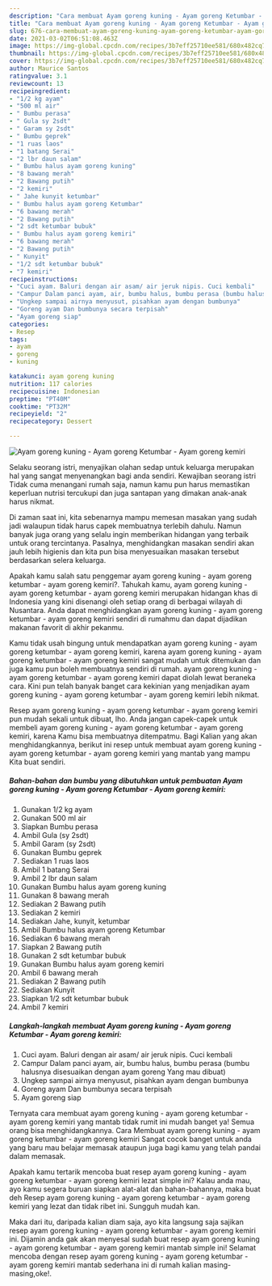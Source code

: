 ```yaml
---
description: "Cara membuat Ayam goreng kuning - Ayam goreng Ketumbar - Ayam goreng kemiri yang nikmat dan Mudah Dibuat"
title: "Cara membuat Ayam goreng kuning - Ayam goreng Ketumbar - Ayam goreng kemiri yang nikmat dan Mudah Dibuat"
slug: 676-cara-membuat-ayam-goreng-kuning-ayam-goreng-ketumbar-ayam-goreng-kemiri-yang-nikmat-dan-mudah-dibuat
date: 2021-03-02T06:51:08.463Z
image: https://img-global.cpcdn.com/recipes/3b7eff25710ee581/680x482cq70/ayam-goreng-kuning-ayam-goreng-ketumbar-ayam-goreng-kemiri-foto-resep-utama.jpg
thumbnail: https://img-global.cpcdn.com/recipes/3b7eff25710ee581/680x482cq70/ayam-goreng-kuning-ayam-goreng-ketumbar-ayam-goreng-kemiri-foto-resep-utama.jpg
cover: https://img-global.cpcdn.com/recipes/3b7eff25710ee581/680x482cq70/ayam-goreng-kuning-ayam-goreng-ketumbar-ayam-goreng-kemiri-foto-resep-utama.jpg
author: Maurice Santos
ratingvalue: 3.1
reviewcount: 13
recipeingredient:
- "1/2 kg ayam"
- "500 ml air"
- " Bumbu perasa"
- " Gula sy 2sdt"
- " Garam sy 2sdt"
- " Bumbu geprek"
- "1 ruas laos"
- "1 batang Serai"
- "2 lbr daun salam"
- " Bumbu halus ayam goreng kuning"
- "8 bawang merah"
- "2 Bawang putih"
- "2 kemiri"
- " Jahe kunyit ketumbar"
- " Bumbu halus ayam goreng Ketumbar"
- "6 bawang merah"
- "2 Bawang putih"
- "2 sdt ketumbar bubuk"
- " Bumbu halus ayam goreng kemiri"
- "6 bawang merah"
- "2 Bawang putih"
- " Kunyit"
- "1/2 sdt ketumbar bubuk"
- "7 kemiri"
recipeinstructions:
- "Cuci ayam. Baluri dengan air asam/ air jeruk nipis. Cuci kembali"
- "Campur Dalam panci ayam, air, bumbu halus, bumbu perasa (bumbu halusnya disesuaikan dengan ayam goreng Yang mau dibuat)"
- "Ungkep sampai airnya menyusut, pisahkan ayam dengan bumbunya"
- "Goreng ayam Dan bumbunya secara terpisah"
- "Ayam goreng siap"
categories:
- Resep
tags:
- ayam
- goreng
- kuning

katakunci: ayam goreng kuning 
nutrition: 117 calories
recipecuisine: Indonesian
preptime: "PT40M"
cooktime: "PT32M"
recipeyield: "2"
recipecategory: Dessert

---
```



![Ayam goreng kuning - Ayam goreng Ketumbar - Ayam goreng kemiri](https://img-global.cpcdn.com/recipes/3b7eff25710ee581/680x482cq70/ayam-goreng-kuning-ayam-goreng-ketumbar-ayam-goreng-kemiri-foto-resep-utama.jpg)

Selaku seorang istri, menyajikan olahan sedap untuk keluarga merupakan hal yang sangat menyenangkan bagi anda sendiri. Kewajiban seorang istri Tidak cuma menangani rumah saja, namun kamu pun harus memastikan keperluan nutrisi tercukupi dan juga santapan yang dimakan anak-anak harus nikmat.

Di zaman  saat ini, kita sebenarnya mampu memesan masakan yang sudah jadi walaupun tidak harus capek membuatnya terlebih dahulu. Namun banyak juga orang yang selalu ingin memberikan hidangan yang terbaik untuk orang tercintanya. Pasalnya, menghidangkan masakan sendiri akan jauh lebih higienis dan kita pun bisa menyesuaikan masakan tersebut berdasarkan selera keluarga. 



Apakah kamu salah satu penggemar ayam goreng kuning - ayam goreng ketumbar - ayam goreng kemiri?. Tahukah kamu, ayam goreng kuning - ayam goreng ketumbar - ayam goreng kemiri merupakan hidangan khas di Indonesia yang kini disenangi oleh setiap orang di berbagai wilayah di Nusantara. Anda dapat menghidangkan ayam goreng kuning - ayam goreng ketumbar - ayam goreng kemiri sendiri di rumahmu dan dapat dijadikan makanan favorit di akhir pekanmu.

Kamu tidak usah bingung untuk mendapatkan ayam goreng kuning - ayam goreng ketumbar - ayam goreng kemiri, karena ayam goreng kuning - ayam goreng ketumbar - ayam goreng kemiri sangat mudah untuk ditemukan dan juga kamu pun boleh membuatnya sendiri di rumah. ayam goreng kuning - ayam goreng ketumbar - ayam goreng kemiri dapat diolah lewat beraneka cara. Kini pun telah banyak banget cara kekinian yang menjadikan ayam goreng kuning - ayam goreng ketumbar - ayam goreng kemiri lebih nikmat.

Resep ayam goreng kuning - ayam goreng ketumbar - ayam goreng kemiri pun mudah sekali untuk dibuat, lho. Anda jangan capek-capek untuk membeli ayam goreng kuning - ayam goreng ketumbar - ayam goreng kemiri, karena Kamu bisa membuatnya ditempatmu. Bagi Kalian yang akan menghidangkannya, berikut ini resep untuk membuat ayam goreng kuning - ayam goreng ketumbar - ayam goreng kemiri yang mantab yang mampu Kita buat sendiri.

<!--inarticleads1-->

##### Bahan-bahan dan bumbu yang dibutuhkan untuk pembuatan Ayam goreng kuning - Ayam goreng Ketumbar - Ayam goreng kemiri:

1. Gunakan 1/2 kg ayam
1. Gunakan 500 ml air
1. Siapkan  Bumbu perasa
1. Ambil  Gula (sy 2sdt)
1. Ambil  Garam (sy 2sdt)
1. Gunakan  Bumbu geprek
1. Sediakan 1 ruas laos
1. Ambil 1 batang Serai
1. Ambil 2 lbr daun salam
1. Gunakan  Bumbu halus ayam goreng kuning
1. Gunakan 8 bawang merah
1. Sediakan 2 Bawang putih
1. Sediakan 2 kemiri
1. Sediakan  Jahe, kunyit, ketumbar
1. Ambil  Bumbu halus ayam goreng Ketumbar
1. Sediakan 6 bawang merah
1. Siapkan 2 Bawang putih
1. Gunakan 2 sdt ketumbar bubuk
1. Gunakan  Bumbu halus ayam goreng kemiri
1. Ambil 6 bawang merah
1. Sediakan 2 Bawang putih
1. Sediakan  Kunyit
1. Siapkan 1/2 sdt ketumbar bubuk
1. Ambil 7 kemiri




<!--inarticleads2-->

##### Langkah-langkah membuat Ayam goreng kuning - Ayam goreng Ketumbar - Ayam goreng kemiri:

1. Cuci ayam. Baluri dengan air asam/ air jeruk nipis. Cuci kembali
1. Campur Dalam panci ayam, air, bumbu halus, bumbu perasa (bumbu halusnya disesuaikan dengan ayam goreng Yang mau dibuat)
1. Ungkep sampai airnya menyusut, pisahkan ayam dengan bumbunya
1. Goreng ayam Dan bumbunya secara terpisah
1. Ayam goreng siap




Ternyata cara membuat ayam goreng kuning - ayam goreng ketumbar - ayam goreng kemiri yang mantab tidak rumit ini mudah banget ya! Semua orang bisa menghidangkannya. Cara Membuat ayam goreng kuning - ayam goreng ketumbar - ayam goreng kemiri Sangat cocok banget untuk anda yang baru mau belajar memasak ataupun juga bagi kamu yang telah pandai dalam memasak.

Apakah kamu tertarik mencoba buat resep ayam goreng kuning - ayam goreng ketumbar - ayam goreng kemiri lezat simple ini? Kalau anda mau, ayo kamu segera buruan siapkan alat-alat dan bahan-bahannya, maka buat deh Resep ayam goreng kuning - ayam goreng ketumbar - ayam goreng kemiri yang lezat dan tidak ribet ini. Sungguh mudah kan. 

Maka dari itu, daripada kalian diam saja, ayo kita langsung saja sajikan resep ayam goreng kuning - ayam goreng ketumbar - ayam goreng kemiri ini. Dijamin anda gak akan menyesal sudah buat resep ayam goreng kuning - ayam goreng ketumbar - ayam goreng kemiri mantab simple ini! Selamat mencoba dengan resep ayam goreng kuning - ayam goreng ketumbar - ayam goreng kemiri mantab sederhana ini di rumah kalian masing-masing,oke!.

